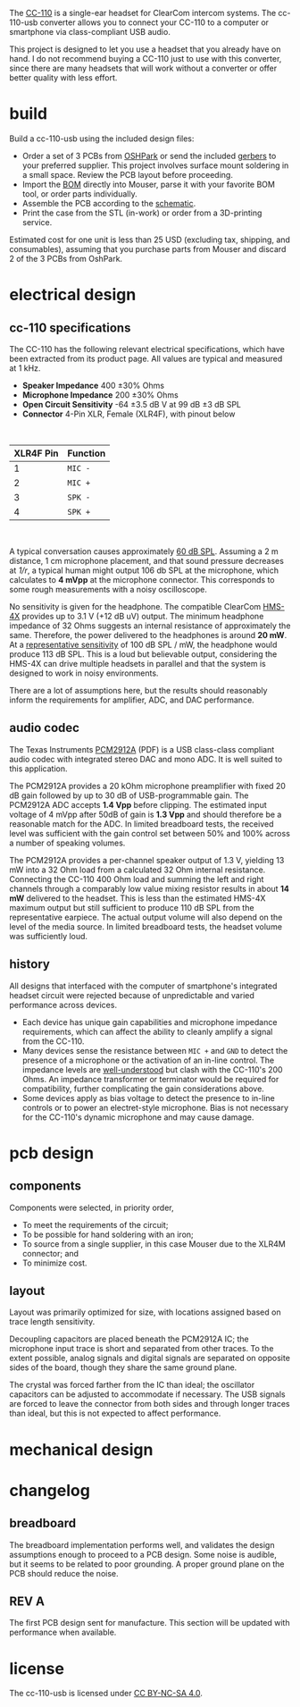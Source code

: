The [CC-110](https://www.clearcom.com/product/cc-110/) is a single-ear headset for ClearCom intercom systems. The cc-110-usb converter allows you to connect your CC-110 to a computer or smartphone via class-compliant USB audio.

This project is designed to let you use a headset that you already have on hand. I do not recommend buying a CC-110 just to use with this converter, since there are many headsets that will work without a converter or offer better quality with less effort.

# build

Build a cc-110-usb using the included design files:
* Order a set of 3 PCBs from [OSHPark](https://oshpark.com/shared_projects/4OjzXrBn) or send the included [gerbers](build/cc-110-usb_gerber.zip) to your preferred supplier. This project involves surface mount soldering in a small space. Review the PCB layout before proceeding.
* Import the [BOM](build/cc-110-usb_bom.csv) directly into Mouser, parse it with your favorite BOM tool, or order parts individually.
* Assemble the PCB according to the [schematic](build/cc-110-usb_schematic.pdf).
* Print the case from the STL (in-work) or order from a 3D-printing service.

Estimated cost for one unit is less than 25 USD (excluding tax, shipping, and consumables), assuming that you purchase parts from Mouser and discard 2 of the 3 PCBs from OshPark.

# electrical design

## cc-110 specifications

The CC-110 has the following relevant electrical specifications, which have been extracted from its product page. All values are typical and measured at 1 kHz.
* **Speaker Impedance** 400 ±30% Ohms
* **Microphone Impedance** 200 ±30% Ohms
* **Open Circuit Sensitivity** -64 ±3.5 dB V at 99 dB ±3 dB SPL
* **Connector** 4-Pin XLR, Female (XLR4F), with pinout below

<br/>

XLR4F Pin | Function
------ | ----
1 | `MIC -`
2 | `MIC +`
3 | `SPK -`
4 | `SPK +`

<br/>

A typical conversation causes approximately [60 dB SPL](https://www.cdc.gov/nceh/hearing_loss/what_noises_cause_hearing_loss.html). Assuming a 2 m distance, 1 cm microphone placement, and that sound pressure decreases at *1/r*, a typical human might output 106 db SPL at the microphone, which calculates to **4 mVpp** at the microphone connector. This corresponds to some rough measurements with a noisy oscilloscope.

No sensitivity is given for the headphone. The compatible ClearCom [HMS-4X](https://www.clearcom.com/product/hms-4x/) provides up to 3.1 V (+12 dB uV) output. The minimum headphone impedance of 32 Ohms suggests an internal resistance of approximately the same. Therefore, the power delivered to the headphones is around **20 mW**. At a [representative sensitivity](https://service.shure.com/s/article/understanding-earphone-headphone-specifications?language=en_US) of 100 dB SPL / mW, the headphone would produce 113 dB SPL. This is a loud but believable output, considering the HMS-4X can drive multiple headsets in parallel and that the system is designed to work in noisy environments.

There are a lot of assumptions here, but the results should reasonably inform the requirements for amplifier, ADC, and DAC performance.

## audio codec

The Texas Instruments [PCM2912A](https://www.ti.com/lit/ds/symlink/pcm2912a.pdf) (PDF) is a USB class-class compliant audio codec with integrated stereo DAC and mono ADC. It is well suited to this application.

The PCM2912A provides a 20 kOhm microphone preamplifier with fixed 20 dB gain followed by up to 30 dB of USB-programmable gain. The PCM2912A ADC accepts **1.4 Vpp** before clipping. The estimated input voltage of 4 mVpp after 50dB of gain is **1.3 Vpp** and should therefore be a reasonable match for the ADC. In limited breadboard tests, the received level was sufficient with the gain control set between 50% and 100% across a number of speaking volumes.

The PCM2912A provides a per-channel speaker output of 1.3 V, yielding 13 mW into a 32 Ohm load from a calculated 32 Ohm internal resistance. Connecting the CC-110 400 Ohm load and summing the left and right channels through a comparably low value mixing resistor results in about **14 mW** delivered to the headset. This is less than the estimated HMS-4X maximum output but still sufficient to produce 110 dB SPL from the representative earpiece. The actual output volume will also depend on the level of the media source. In limited breadboard tests, the headset volume was sufficiently loud.

## history
All designs that interfaced with the computer of smartphone's integrated headset circuit were rejected because of unpredictable and varied performance across devices.
* Each device has unique gain capabilities and microphone impedance requirements, which can affect the ability to cleanly amplify a signal from the CC-110.
* Many devices sense the resistance between `MIC +` and `GND` to detect the presence of a microphone or the activation of an in-line control. The impedance levels are [well-understood](https://source.android.com/devices/accessories/headset/plug-headset-spec) but clash with the CC-110's 200 Ohms. An impedance transformer or terminator would be required for compatibility, further complicating the gain considerations above.
* Some devices apply as bias voltage to detect the presence to in-line controls or to power an electret-style microphone. Bias is not necessary for the CC-110's dynamic microphone and may cause damage.

# pcb design

## components
Components were selected, in priority order,
* To meet the requirements of the circuit;
* To be possible for hand soldering with an iron;
* To source from a single supplier, in this case Mouser due to the XLR4M connector; and
* To minimize cost.

## layout
Layout was primarily optimized for size, with locations assigned based on trace length sensitivity.

Decoupling capacitors are placed beneath the PCM2912A IC; the microphone input trace is short and separated from other traces. To the extent possible, analog signals and digital signals are separated on opposite sides of the board, though they share the same ground plane.

The crystal was forced farther from the IC than ideal; the oscillator capacitors can be adjusted to accommodate if necessary. The USB signals are forced to leave the connector from both sides and through longer traces than ideal, but this is not expected to affect performance.

# mechanical design

# changelog

## breadboard
The breadboard implementation performs well, and validates the design assumptions enough to proceed to a PCB design. Some noise is audible, but it seems to be related to poor grounding. A proper ground plane on the PCB should reduce the noise.

## REV A
The first PCB design sent for manufacture. This section will be updated with performance when available.

# license
The cc-110-usb is licensed under [CC BY-NC-SA 4.0](https://creativecommons.org/licenses/by-nc-sa/4.0/).
